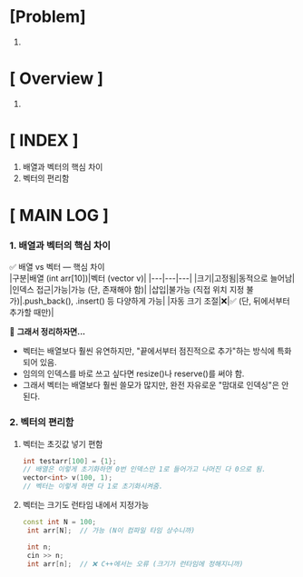 # [Problem]
1. 
# [ Overview ]
1. 
   
# [ INDEX ]
1. 배열과 벡터의 핵심 차이
2. 벡터의 편리함
# [ MAIN LOG ]
### 1. 배열과 벡터의 핵심 차이

✅ 배열 vs 벡터 — 핵심 차이   
|구분|배열 (int arr[10])|벡터 (vector<int> v)|
|---|---|---|
|크기|고정됨|동적으로 늘어남|
|인덱스 접근|가능|가능 (단, 존재해야 함)|
|삽입|불가능 (직접 위치 지정 불가)|.push_back(), .insert() 등 다양하게 가능|
|자동 크기 조절|❌|✅ (단, 뒤에서부터 추가할 때만)|

🤔 **그래서 정리하자면...**   
- 벡터는 배열보다 훨씬 유연하지만, "끝에서부터 점진적으로 추가"하는 방식에 특화되어 있음.
- 임의의 인덱스를 바로 쓰고 싶다면 resize()나 reserve()를 써야 함.
- 그래서 벡터는 배열보다 훨씬 쓸모가 많지만, 완전 자유로운 "맘대로 인덱싱"은 안 된다.

### 2. 벡터의 편리함
1) 벡터는 초깃값 넣기 편함
   ```cpp
   int testarr[100] = {1};   
   // 배열은 이렇게 초기화하면 0번 인덱스만 1로 들어가고 나머진 다 0으로 됨.
   vector<int> v(100, 1);   
   // 벡터는 이렇게 하면 다 1로 초기화시켜줌.
   ```   
2) 벡터는 크기도 런타임 내에서 지정가능
   ```cpp
   const int N = 100;
    int arr[N];  // 가능 (N이 컴파일 타임 상수니까)

    int n;
    cin >> n;
    int arr[n];  // ❌ C++에서는 오류 (크기가 런타임에 정해지니까)
```